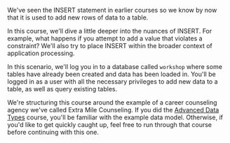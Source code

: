 We've seen the INSERT statement in earlier courses so we know by now that it 
is used to add new rows of data to a table.

In this course, we'll dive a little deeper into the nuances of INSERT. For 
example, what happens if you attempt to add a value that violates a constraint?
 We'll also try to place INSERT within the broader context of application 
 processing. 

In this scenario, we'll log you in to a database called `workshop` where some 
tables have already been created and data has been loaded in. You'll be logged 
in as a user with all the necessary privileges to add new data to a table, as 
well as query existing tables. 

We're structuring this course around the example of a career counseling agency 
we've called Extra Mile Counseling. If you did the [Advanced Data Types](https://learn.crunchydata.com/postgresql-devel/courses/basics/advdatatype)
 course, you'll be familiar with the example data model. Otherwise, if you'd 
like to get quickly caught up, feel free to run through that course before 
continuing with this one.

